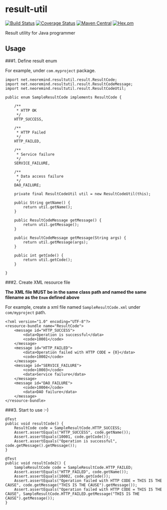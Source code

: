 # result-util
[![Build Status](https://travis-ci.org/neoremind/result-util.svg?branch=master)](https://travis-ci.org/neoremind/result-util)
[![Coverage Status](https://coveralls.io/repos/github/neoremind/result-util/badge.svg?branch=master)](https://coveralls.io/github/neoremind/result-util?branch=master)
[![Maven Central](https://maven-badges.herokuapp.com/maven-central/net.neoremind/result-util/badge.svg)](https://maven-badges.herokuapp.com/maven-central/net.neoremind/result-util)
[![Hex.pm](https://img.shields.io/hexpm/l/plug.svg)](http://www.apache.org/licenses/LICENSE-2.0)

Result utility for Java programmer

## Usage
###1. Define result enum

For example, under `com.myproject` package.

```
import net.neoremind.resultutil.result.ResultCode;
import net.neoremind.resultutil.result.ResultCodeMessage;
import net.neoremind.resultutil.result.ResultCodeUtil;

public enum SampleResultCode implements ResultCode {

    /**
     * HTTP OK
     */
    HTTP_SUCCESS,

    /**
     * HTTP Failed
     */
    HTTP_FAILED,

    /**
     * Service failure
     */
    SERVICE_FAILURE,

    /**
     * Data access failure
     */
    DAO_FAILURE;

    private final ResultCodeUtil util = new ResultCodeUtil(this);

    public String getName() {
        return util.getName();
    }

    public ResultCodeMessage getMessage() {
        return util.getMessage();
    }

    public ResultCodeMessage getMessage(String args) {
        return util.getMessage(args);
    }

    public int getCode() {
        return util.getCode();
    }

}
```

###2. Create XML resource file

**The XML file MUST be in the same class path and named the same filename as the `Enum` defined above**

For example, create a xml file named `SampleResultCode.xml` under `com/myproject` path.

```
<?xml version="1.0" encoding="UTF-8"?>
<resource-bundle name="ResultCode">
    <message id="HTTP_SUCCESS">
        <data>Operation is successful</data>
        <code>10001</code>
    </message>
    <message id="HTTP_FAILED">
        <data>Operation failed with HTTP CODE = {0}</data>
        <code>10002</code>
    </message>
    <message id="SERVICE_FAILURE">
        <code>10003</code>
        <data>Service failure</data>
    </message>
    <message id="DAO_FAILURE">
        <code>10004</code>
        <data>DAO failure</data>
    </message>
</resource-bundle>
```

###3. Start to use :-)
```
@Test
public void resultCode() {
    ResultCode code = SampleResultCode.HTTP_SUCCESS;
    Assert.assertEquals("HTTP_SUCCESS", code.getName());
    Assert.assertEquals(10001, code.getCode());
    Assert.assertEquals("Operation is successful", code.getMessage().getMessage());
}

@Test
public void resultCode2() {
    SampleResultCode code = SampleResultCode.HTTP_FAILED;
    Assert.assertEquals("HTTP_FAILED", code.getName());
    Assert.assertEquals(10002, code.getCode());
    Assert.assertEquals("Operation failed with HTTP CODE = THIS IS THE CAUSE", code.getMessage("THIS IS THE CAUSE").getMessage());
    Assert.assertEquals("Operation failed with HTTP CODE = THIS IS THE CAUSE", SampleResultCode.HTTP_FAILED.getMessage("THIS IS THE CAUSE").getMessage());
}
```